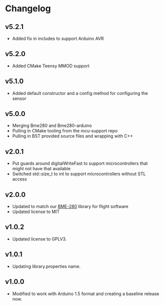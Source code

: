 # Changelog

## v5.2.1
- Added fix in includes to support Arduino AVR

## v5.2.0
- Added CMake Teensy MMOD support

## v5.1.0
- Added default constructor and a config method for configuring the sensor

## v5.0.0
- Merging Bme280 and Bme280-arduino
- Pulling in CMake tooling from the mcu-support repo
- Pulling in BST provided source files and wrapping with C++

## v2.0.1
- Put guards around digitalWriteFast to support microcontrollers that might not have that available
- Switched std::size_t to int to support microcontrollers without STL access

## v2.0.0
- Updated to match our [BME-280](https://github.com/bolderflight/bme280) library for flight software
- Updated license to MIT

## v1.0.2
- Updated license to GPLV3.

## v1.0.1
- Updating library.properties name.

## v1.0.0
- Modified to work with Arduino 1.5 format and creating a baseline release now.
